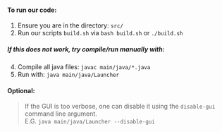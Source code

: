 #### To run our code:
1. Ensure you are in the directory: `src/`  
2. Run our scripts `build.sh` via `bash build.sh` or `./build.sh`
##### If this does not work, try compile/run manually with:
4. Compile all java files: `javac main/java/*.java`  
3. Run with: `java main/java/Launcher`  

#### Optional:
> If the GUI is too verbose, one can disable it using the `disable-gui` command line argument.  
> E.G. `java main/java/Launcher --disable-gui`
